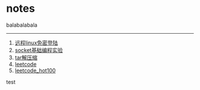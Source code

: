 # notes

balabalabala

------

1. [远程linux免密登陆](docs/远程linux免密登陆.md)
2. [socket基础编程实验](docs/socket编程实验.md)
3. [tar解压缩](docs/tar解压缩.md)
4. [leetcode](docs/leetcode.md)
5. [leetcode_hot100](docs/leetcode_hot100.md)

test
